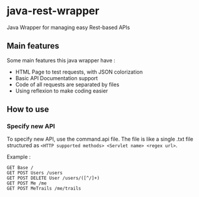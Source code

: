 # java-rest-wrapper
Java Wrapper for managing easy Rest-based APIs

## Main features
Some main features this java wrapper have :
* HTML Page to test requests, with JSON colorization
* Basic API Documentation support
* Code of all requests are separated by files
* Using reflexion to make coding easier

## How to use

### Specify new API
To specify new API, use the command.api file. The file is like a single .txt file structured as `<HTTP supported methods> <Servlet name> <regex url>`.

Example :
```
GET Base /
GET POST Users /users
GET POST DELETE User /users/([^/]+)
GET POST Me /me
GET POST MeTrails /me/trails
```

